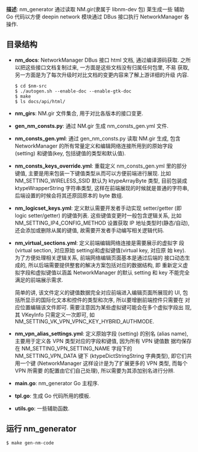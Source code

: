 **描述**: nm_generator 通过读取 NM.gir(隶属于 libnm-dev 包) 莱生成一些
辅助 Go 代码以方便 deepin network 模块通过 DBus 接口执行
NetworkManager 各操作.

## 目录结构

- **nm_docs**: NetworkManager DBus 接口 html 文档, 通过编译源码获取.
  之所以把这些接口文档复制过来, 一方面是这些文档没有归属任何包里, 不易
  获取, 另一方面是为了每次升级时对比文档的变更内容来了解上游详细的升级
  内容.

  ```
  $ cd $nm-src
  $ ./autogen.sh --enable-doc --enable-gtk-doc
  $ make
  $ ls docs/api/html/
  ```

- **nm_girs**: NM.gir 文件集合, 用于对比各版本的接口变更.

- **gen_nm_consts.py**: 通过 NM.gir 生成 nm_consts_gen.yml 文件.

- **nm_consts_gen.yml**: 通过 gen_nm_consts.py 读取 NM.gir 生成, 包含
  NetworkManager 的所有常量定义和编辑网络连接所用到的原始字段(setting)
  和键值(key, 包括键值的类型和默认值).

- **nm_consts_keys_override.yml**: 重载定义 nm_consts_gen.yml 里的部分
  键值, 主要是用来包装一下键值类型从而可以方便前端进行展现. 比如
  NM_SETTING_WIRELESS_SSID 默认为 ktypeArrayByte 类型, 目前包装成
  ktypeWrapperString 字符串类型, 这样在前端展现的时候就是普通的字符串,
  后端设置的时候会将其还原回原本的 byte 数组.

- **nm_logicset_keys.yml**: 定义默认需要开发者手动实现 setter/getter
  (即 logic setter/getter) 的键值列表. 这些键值变更时一般包含逻辑关系,
  比如 NM_SETTING_IP4_CONFIG_METHOD 设置获取 IP 地址类型时(静态/自动),
  还会添加或删除从属的键值, 故需要开发者手动编写相关逻辑代码.

- **nm_virtual_sections.yml**: 定义前端编辑网络连接是需要展示的虚拟字
  段(virtual section, 对应原始 setting)和虚拟键值(virtual key, 对应原
  始 key). 为了方便处理相关逻辑关系, 前端网络编辑页面基本是通过后端的
  接口动态生成的, 所以后端需要提供整套的解决方案包括对应的数据结构, 即
  重新定义虚拟字段和虚拟键值以涵盖 NetworkManager 的默认 setting 和
  key 不能完全满足的前端展示需求.

  简单的讲, 该文件定义的键值数据完全对应前端进入编辑页面所展现的 UI,
  包括所显示的国际化文本和控件的类型和次序, 所以要增删前端控件只需要在
  对应位置编辑该文件即可. 需要注意因为某些虚拟键可能会在多个虚拟字段出
  现, 其 VKeyInfo 只需定义一次即可, 如
  NM_SETTING_VK_VPN_VPNC_KEY_HYBRID_AUTHMODE.

- **nm_vpn_alias_settings.yml**: 定义原始字段 (setting) 的别名 (alias
  name), 主要用于定义各 VPN 类型对应的字段和键值, 因为所有 VPN 键值数
  据均保存在 NM_SETTING_VPN_SETTING_NAME 字段下的 NM_SETTING_VPN_DATA
  键下 (ktypeDictStringString 字典类型), 即它们共用一个键
  (NetworkManager 这样设计是为了扩展更多的 VPN 类型, 而每个 VPN 所需要
  的配置由它们自己处理), 所以需要为其添加别名进行分辨.

- **main.go**: nm_generator Go 主程序.

- **tpl.go**: 生成 Go 代码所用的模板.

- **utils.go**: 一些辅助函数.

## 运行 nm_generator

```sh
$ make gen-nm-code
```
